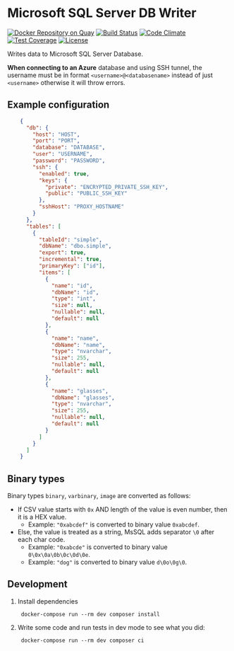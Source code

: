 # Microsoft SQL Server DB Writer

[![Docker Repository on Quay](https://quay.io/repository/keboola/db-writer-mssql/status "Docker Repository on Quay")](https://quay.io/repository/keboola/db-writer-mssql)
[![Build Status](https://travis-ci.com/keboola/db-writer-mssql.svg?branch=master)](https://travis-ci.com/keboola/db-writer-mssql)
[![Code Climate](https://codeclimate.com/github/keboola/db-writer-mssql/badges/gpa.svg)](https://codeclimate.com/github/keboola/db-writer-mssql)
[![Test Coverage](https://codeclimate.com/github/keboola/db-writer-mssql/badges/coverage.svg)](https://codeclimate.com/github/keboola/db-writer-mssql/coverage)
[![License](https://img.shields.io/badge/license-MIT-blue.svg)](https://github.com/keboola/db-writer-mssql/blob/master/LICENSE.md)

Writes data to Microsoft SQL Server Database.

**When connecting to an Azure** database and using SSH tunnel, the username must be in format `<username>@<databasename>` instead of just `<username>` otherwise it will throw errors.

## Example configuration

```json
    {
      "db": {        
        "host": "HOST",
        "port": "PORT",
        "database": "DATABASE",
        "user": "USERNAME",
        "password": "PASSWORD",
        "ssh": {
          "enabled": true,
          "keys": {
            "private": "ENCRYPTED_PRIVATE_SSH_KEY",
            "public": "PUBLIC_SSH_KEY"
          },
          "sshHost": "PROXY_HOSTNAME"
        }
      },
      "tables": [
        {
          "tableId": "simple",
          "dbName": "dbo.simple",
          "export": true, 
          "incremental": true,
          "primaryKey": ["id"],
          "items": [
            {
              "name": "id",
              "dbName": "id",
              "type": "int",
              "size": null,
              "nullable": null,
              "default": null
            },
            {
              "name": "name",
              "dbName": "name",
              "type": "nvarchar",
              "size": 255,
              "nullable": null,
              "default": null
            },
            {
              "name": "glasses",
              "dbName": "glasses",
              "type": "nvarchar",
              "size": 255,
              "nullable": null,
              "default": null
            }
          ]                                
        }
      ]
    }
```

## Binary types

Binary types `binary`, `varbinary`, `image` are converted as follows:
- If CSV value starts with `0x` AND length of the value is even number, then it is a HEX value.
   - Example: `"0xabcdef"` is converted to binary value `0xabcdef`.
- Else, the value is treated as a string, MsSQL adds separator `\0` after each char code.
  - Example: `"0xabcde"` is converted to binary value `0\0x\0a\0b\0c\0d\0e`.
  - Example: `"dog"` is converted to binary value `d\0o\0g\0`.
   
## Development

1. Install dependencies

        docker-compose run --rm dev composer install
    
2. Write some code and run tests in dev mode to see what you did:

        docker-compose run --rm dev composer ci
    

